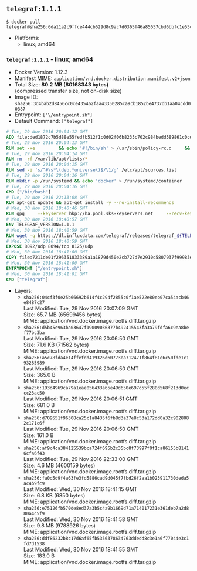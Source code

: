 ## `telegraf:1.1.1`

```console
$ docker pull telegraf@sha256:6da11a2c9ffce444cb529d8c9ac7d0365f46a85657cbd6bbfc1e55cbd909c18b
```

-	Platforms:
	-	linux; amd64

### `telegraf:1.1.1` - linux; amd64

-	Docker Version: 1.12.3
-	Manifest MIME: `application/vnd.docker.distribution.manifest.v2+json`
-	Total Size: **80.2 MB (80168343 bytes)**  
	(compressed transfer size, not on-disk size)
-	Image ID: `sha256:3d4bab2d8456cc0ce435462faa43350285ca9cb1852be4737db1aa04cdd00387`
-	Entrypoint: `["\/entrypoint.sh"]`
-	Default Command: `["telegraf"]`

```dockerfile
# Tue, 29 Nov 2016 20:04:12 GMT
ADD file:ded1872c7b5d88e55fedfb512f1c0d02f06b8235c702c984bedd589861c0cd46 in / 
# Tue, 29 Nov 2016 20:04:13 GMT
RUN set -xe 		&& echo '#!/bin/sh' > /usr/sbin/policy-rc.d 	&& echo 'exit 101' >> /usr/sbin/policy-rc.d 	&& chmod +x /usr/sbin/policy-rc.d 		&& dpkg-divert --local --rename --add /sbin/initctl 	&& cp -a /usr/sbin/policy-rc.d /sbin/initctl 	&& sed -i 's/^exit.*/exit 0/' /sbin/initctl 		&& echo 'force-unsafe-io' > /etc/dpkg/dpkg.cfg.d/docker-apt-speedup 		&& echo 'DPkg::Post-Invoke { "rm -f /var/cache/apt/archives/*.deb /var/cache/apt/archives/partial/*.deb /var/cache/apt/*.bin || true"; };' > /etc/apt/apt.conf.d/docker-clean 	&& echo 'APT::Update::Post-Invoke { "rm -f /var/cache/apt/archives/*.deb /var/cache/apt/archives/partial/*.deb /var/cache/apt/*.bin || true"; };' >> /etc/apt/apt.conf.d/docker-clean 	&& echo 'Dir::Cache::pkgcache ""; Dir::Cache::srcpkgcache "";' >> /etc/apt/apt.conf.d/docker-clean 		&& echo 'Acquire::Languages "none";' > /etc/apt/apt.conf.d/docker-no-languages 		&& echo 'Acquire::GzipIndexes "true"; Acquire::CompressionTypes::Order:: "gz";' > /etc/apt/apt.conf.d/docker-gzip-indexes 		&& echo 'Apt::AutoRemove::SuggestsImportant "false";' > /etc/apt/apt.conf.d/docker-autoremove-suggests
# Tue, 29 Nov 2016 20:04:14 GMT
RUN rm -rf /var/lib/apt/lists/*
# Tue, 29 Nov 2016 20:04:15 GMT
RUN sed -i 's/^#\s*\(deb.*universe\)$/\1/g' /etc/apt/sources.list
# Tue, 29 Nov 2016 20:04:16 GMT
RUN mkdir -p /run/systemd && echo 'docker' > /run/systemd/container
# Tue, 29 Nov 2016 20:04:16 GMT
CMD ["/bin/bash"]
# Tue, 29 Nov 2016 22:13:08 GMT
RUN apt-get update && apt-get install -y --no-install-recommends 		ca-certificates 		curl 		wget 	&& rm -rf /var/lib/apt/lists/*
# Wed, 30 Nov 2016 18:40:46 GMT
RUN gpg     --keyserver hkp://ha.pool.sks-keyservers.net     --recv-keys 05CE15085FC09D18E99EFB22684A14CF2582E0C5
# Wed, 30 Nov 2016 18:40:57 GMT
ENV TELEGRAF_VERSION=1.1.1
# Wed, 30 Nov 2016 18:40:59 GMT
RUN wget -q https://dl.influxdata.com/telegraf/releases/telegraf_${TELEGRAF_VERSION}_amd64.deb.asc &&     wget -q https://dl.influxdata.com/telegraf/releases/telegraf_${TELEGRAF_VERSION}_amd64.deb &&     gpg --batch --verify telegraf_${TELEGRAF_VERSION}_amd64.deb.asc telegraf_${TELEGRAF_VERSION}_amd64.deb &&     dpkg -i telegraf_${TELEGRAF_VERSION}_amd64.deb &&     rm -f telegraf_${TELEGRAF_VERSION}_amd64.deb*
# Wed, 30 Nov 2016 18:40:59 GMT
EXPOSE 8092/udp 8094/tcp 8125/udp
# Wed, 30 Nov 2016 18:41:00 GMT
COPY file:7211de01f296351833389a1a1879d450e2cb727d7e2910d5807937f99983edf7 in /entrypoint.sh 
# Wed, 30 Nov 2016 18:41:00 GMT
ENTRYPOINT ["/entrypoint.sh"]
# Wed, 30 Nov 2016 18:41:01 GMT
CMD ["telegraf"]
```

-	Layers:
	-	`sha256:04cf3f0e25b66692b614f4c294f2855c0f1ae522e80eb07ca54acb46e8487c27`  
		Last Modified: Tue, 29 Nov 2016 20:07:09 GMT  
		Size: 65.7 MB (65699456 bytes)  
		MIME: application/vnd.docker.image.rootfs.diff.tar.gzip
	-	`sha256:d5b45e963ba03647f19009036377b492415543fa3a79fdfa6c9ea8bef77bc3ba`  
		Last Modified: Tue, 29 Nov 2016 20:06:50 GMT  
		Size: 71.6 KB (71562 bytes)  
		MIME: application/vnd.docker.image.rootfs.diff.tar.gzip
	-	`sha256:a5c78fda4e14ffefdd419326d60773ea712471f864f81e6c50fde1c193285989`  
		Last Modified: Tue, 29 Nov 2016 20:06:50 GMT  
		Size: 365.0 B  
		MIME: application/vnd.docker.image.rootfs.diff.tar.gzip
	-	`sha256:193d4969ca79a1eae056433a65e49d650e697d55f280d568f213d0eccc23ac50`  
		Last Modified: Tue, 29 Nov 2016 20:06:51 GMT  
		Size: 681.0 B  
		MIME: application/vnd.docker.image.rootfs.diff.tar.gzip
	-	`sha256:d709551f96308ca25c1a8435f6fb8d3a37e8c53a172dd0a32c9028082c171c6f`  
		Last Modified: Tue, 29 Nov 2016 20:06:50 GMT  
		Size: 161.0 B  
		MIME: application/vnd.docker.image.rootfs.diff.tar.gzip
	-	`sha256:af9c4ca384125539bca724f695b2c35bc8f73997f0f1ca86155b81416cfa6f43`  
		Last Modified: Tue, 29 Nov 2016 22:33:00 GMT  
		Size: 4.6 MB (4600159 bytes)  
		MIME: application/vnd.docker.image.rootfs.diff.tar.gzip
	-	`sha256:fa0d5d9f4a63fe3fd5886cad9d045f7fbd26f2aa1b023911730deda5ac4b9fc9`  
		Last Modified: Wed, 30 Nov 2016 18:41:15 GMT  
		Size: 6.8 KB (6850 bytes)  
		MIME: application/vnd.docker.image.rootfs.diff.tar.gzip
	-	`sha256:e75126fb570de8ed37a3b5c4a9b1669d71a714017231e361deb7a2d880a4c5f9`  
		Last Modified: Wed, 30 Nov 2016 18:41:58 GMT  
		Size: 9.8 MB (9788926 bytes)  
		MIME: application/vnd.docker.image.rootfs.diff.tar.gzip
	-	`sha256:ddf86232b8c17d6af65fb5356378634763ddedd8c3e1a6f77044e3c1fd7d1538`  
		Last Modified: Wed, 30 Nov 2016 18:41:55 GMT  
		Size: 183.0 B  
		MIME: application/vnd.docker.image.rootfs.diff.tar.gzip
